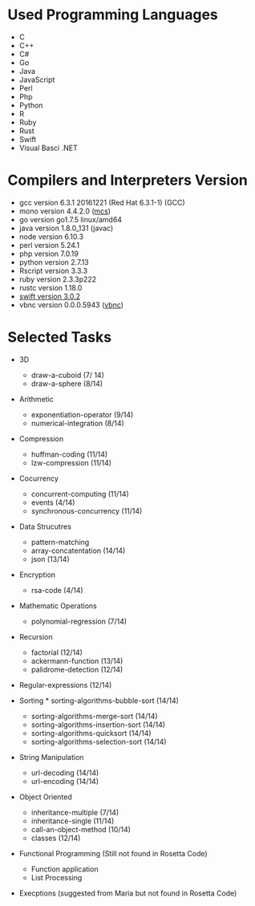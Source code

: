 

# Used Programming Languages
* C
* C++
* C#
* Go
* Java
* JavaScript
* Perl
* Php
* Python 
* R
* Ruby 
* Rust
* Swift
* Visual Basci .NET

# Compilers and Interpreters Version
* gcc version 6.3.1 20161221 (Red Hat 6.3.1-1) (GCC) 
* mono version 4.4.2.0 ([mcs](https://www.codetuts.tech/compile-c-sharp-command-line/))
* go version go1.7.5 linux/amd64
* java version 1.8.0_131 (javac) 
* node version 6.10.3
* perl version 5.24.1
* php version 7.0.19
* python version 2.7.13
* Rscript version 3.3.3
* ruby version 2.3.3p222
* rustc version 1.18.0
* [swift version 3.0.2](https://github.com/FedoraSwift/fedora-swift2/releases/tag/v0.0.2)
* vbnc version 0.0.0.5943 ([vbnc](http://www.mono-project.com/docs/about-mono/languages/visualbasic/))

# Selected Tasks

* 3D
	* draw-a-cuboid (7/ 14)
	* draw-a-sphere (8/14)
* Arithmetic
	* exponentiation-operator (9/14)
	* numerical-integration (8/14)
* Compression
	* huffman-coding (11/14)
	* lzw-compression (11/14)
* Cocurrency
	* concurrent-computing (11/14)
	* events (4/14)
	* synchronous-concurrency (11/14)
* Data Strucutres
	* pattern-matching
	* array-concatentation (14/14)
	* json (13/14)
* Encryption
	* rsa-code (4/14)
* Mathematic Operations
	* polynomial-regression (7/14)
* Recursion
	* factorial (12/14)
	* ackermann-function (13/14)
	* palidrome-detection (12/14)
* Regular-expressions (12/14)
* Sorting
        * sorting-algorithms-bubble-sort (14/14)
	* sorting-algorithms-merge-sort (14/14)
	* sorting-algorithms-insertion-sort (14/14)
	* sorting-algorithms-quicksort (14/14)
	* sorting-algorithms-selection-sort (14/14)
* String Manipulation
	* url-decoding (14/14)
	* url-encoding (14/14)
* Object Oriented
	* inheritance-multiple (7/14)
	* inheritance-single (11/14)
	* call-an-object-method (10/14)
	* classes (12/14)

* Functional Programming (Still not found in Rosetta Code)
	* Function application
	* List Processing 	

* Execptions (suggested from Maria but not found in Rosetta Code)
